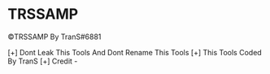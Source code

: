 # TRSSAMP 
©TRSSAMP By TranS#6881

[+] Dont Leak This Tools And Dont Rename This Tools
[+] This Tools Coded By TranS
[+] Credit -


